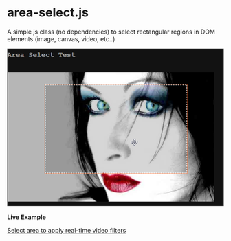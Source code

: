 area-select.js
==============


A simple js class (no dependencies) to select rectangular regions in DOM elements (image, canvas, video, etc..)

![screenshot](/test/screenshot.png)


**Live Example**

[Select area to apply real-time video filters](http://foo123.github.com/examples/filter-video/)